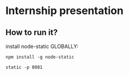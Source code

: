# Internship presentation

## How to run it?

install node-static GLOBALLY:

```
npm install -g node-static
```

```
static -p 8081
```

